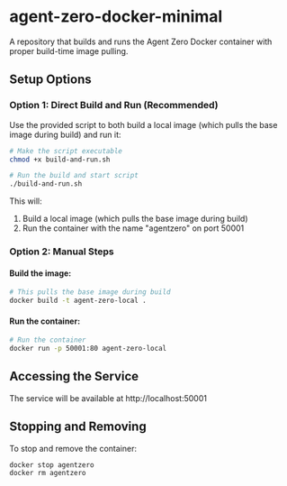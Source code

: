 # agent-zero-docker-minimal

A repository that builds and runs the Agent Zero Docker container with proper build-time image pulling.

## Setup Options

### Option 1: Direct Build and Run (Recommended)

Use the provided script to both build a local image (which pulls the base image during build) and run it:

```bash
# Make the script executable
chmod +x build-and-run.sh

# Run the build and start script
./build-and-run.sh
```

This will:
1. Build a local image (which pulls the base image during build)
2. Run the container with the name "agentzero" on port 50001

### Option 2: Manual Steps

#### Build the image:

```bash
# This pulls the base image during build
docker build -t agent-zero-local .
```

#### Run the container:

```bash
# Run the container
docker run -p 50001:80 agent-zero-local
```

## Accessing the Service

The service will be available at http://localhost:50001

## Stopping and Removing

To stop and remove the container:

```bash
docker stop agentzero
docker rm agentzero
```